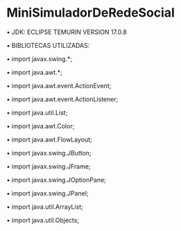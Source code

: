 # MiniSimuladorDeRedeSocial

• JDK: ECLIPSE TEMURIN VERSION 17.0.8

• BIBLIOTECAS UTILIZADAS: 

• import javax.swing.*;

• import java.awt.*;

• import java.awt.event.ActionEvent;

• import java.awt.event.ActionListener;

• import java.util.List;

• import java.awt.Color;

• import java.awt.FlowLayout;

• import javax.swing.JButton;

• import javax.swing.JFrame;

• import javax.swing.JOptionPane;

• import javax.swing.JPanel;

• import java.util.ArrayList;

• import java.util.Objects;

